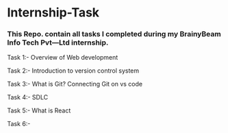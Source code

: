 # Internship-Task

### This Repo. contain all tasks I completed during my BrainyBeam Info Tech Pvt—Ltd internship.

Task 1:- Overview of Web development 

Task 2:- Introduction to version control system 

Task 3:- What is Git? Connecting Git on vs code 

Task 4:- SDLC 

Task 5:- What is React 

Task 6:-

